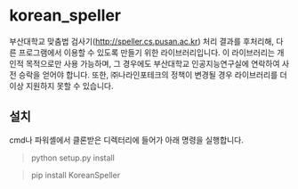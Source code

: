 korean_speller
==============

부산대학교 맞춤법 검사기(http://speller.cs.pusan.ac.kr) 처리 결과를 후처리해, 다른 프로그램에서 이용할 수 있도록 만들기 위한 라이브러리입니다.
이 라이브러리는 개인적 목적으로만 사용 가능하며, 그 경우에도 부산대학교 인공지능연구실에 연락하여 사전 승락을 얻어야 합니다. 또한, ㈜나라인포테크의 정책이 변경될 경우 라이브러리를 더이상 지원하지 못할 수 있습니다.

설치
----

cmd나 파워셸에서 클론받은 디렉터리에 들어가 아래 명령을 실행합니다.

> python setup.py install

> pip install KoreanSpeller